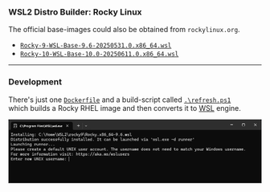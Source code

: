 ### WSL2 Distro Builder: Rocky Linux

The official base-images could also be obtained from `rockylinux.org`.

- [`Rocky-9-WSL-Base-9.6-20250531.0.x86_64.wsl`](https://dl.rockylinux.org/pub/rocky/9.6/images/x86_64/Rocky-9-WSL-Base-9.6-20250531.0.x86_64.wsl)
- [`Rocky-10-WSL-Base-10.0-20250611.0.x86_64.wsl`](https://dl.rockylinux.org/pub/rocky/10.0/images/x86_64/Rocky-10-WSL-Base-10.0-20250611.0.x86_64.wsl)

 ---

### Development

There's just one [`Dockerfile`](https://github.com/syslogic/wsl2-rocky-linux/blob/master/Dockerfile) and a build-script called [`.\refresh.ps1`](https://github.com/syslogic/wsl2-rocky-linux/blob/master/refresh.ps1)<br/>
which builds a Rocky RHEL image and then converts it to [WSL](https://github.com/microsoft/WSL) engine.

![Screenshot 01](https://raw.githubusercontent.com/syslogic/wsl2-rocky-linux/master/screenshots/screenshot_01.png)
 